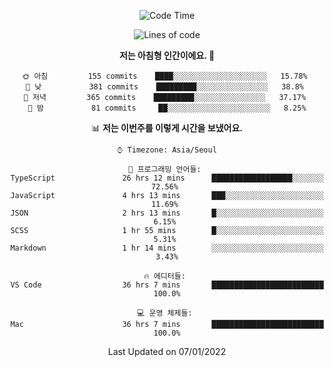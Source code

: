 <div align='center'>
 
<!--START_SECTION:waka-->
![Code Time](http://img.shields.io/badge/Code%20Time-1%2C005%20hrs%2025%20mins-blue)

![Lines of code](https://img.shields.io/badge/%EC%A0%80%EB%8A%94%20%EC%97%AC%ED%83%9C%EA%B9%8C%EC%A7%80%20-59%20Thousand%20%EC%A4%84%EC%9D%98%20%EC%BD%94%EB%93%9C%EB%A5%BC%20%EC%9E%91%EC%84%B1%ED%96%88%EC%96%B4%EC%9A%94.-blue)

**저는 아침형 인간이에요. 🐤** 

```text
🌞 아침         155 commits    ████░░░░░░░░░░░░░░░░░░░░░   15.78% 
🌆 낮　         381 commits    █████████░░░░░░░░░░░░░░░░   38.8% 
🌃 저녁         365 commits    █████████░░░░░░░░░░░░░░░░   37.17% 
🌙 밤　         81 commits     ██░░░░░░░░░░░░░░░░░░░░░░░   8.25%

```


📊 **저는 이번주를 이렇게 시간을 보냈어요.** 

```text
⌚︎ Timezone: Asia/Seoul

💬 프로그래밍 언어들: 
TypeScript               26 hrs 12 mins      ██████████████████░░░░░░░   72.56% 
JavaScript               4 hrs 13 mins       ███░░░░░░░░░░░░░░░░░░░░░░   11.69% 
JSON                     2 hrs 13 mins       █░░░░░░░░░░░░░░░░░░░░░░░░   6.15% 
SCSS                     1 hr 55 mins        █░░░░░░░░░░░░░░░░░░░░░░░░   5.31% 
Markdown                 1 hr 14 mins        ░░░░░░░░░░░░░░░░░░░░░░░░░   3.43%

🔥 에디터들: 
VS Code                  36 hrs 7 mins       █████████████████████████   100.0%

💻 운영 체제들: 
Mac                      36 hrs 7 mins       █████████████████████████   100.0%

```


 Last Updated on 07/01/2022
<!--END_SECTION:waka-->
 </div>
<!---
Emewjin/Emewjin is a ✨ special ✨ repository because its `README.md` (this file) appears on your GitHub profile.
You can click the Preview link to take a look at your changes.
--->
